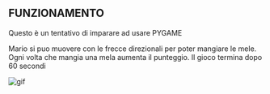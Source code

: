 ## FUNZIONAMENTO

Questo è un tentativo di imparare ad usare PYGAME

Mario si puo muovere con le frecce direzionali per poter mangiare le mele.
Ogni volta che mangia una mela aumenta il punteggio.
Il gioco termina dopo 60 secondi

![gif](IMMAGINI/MARIOMELA_resize.gif)
